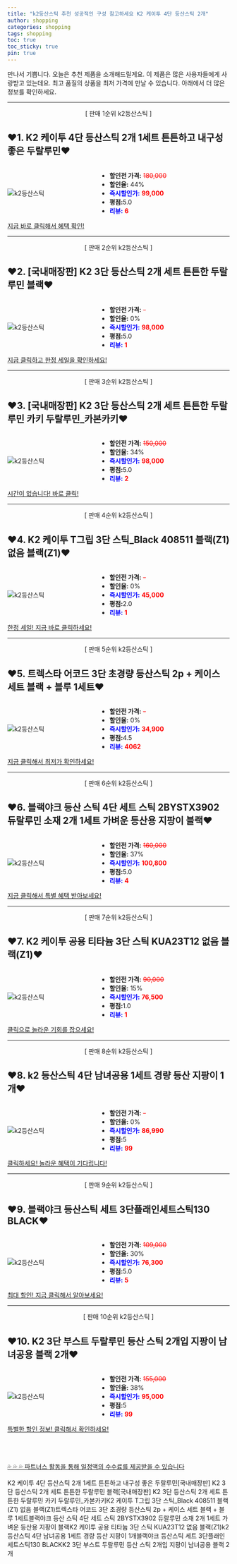 ```yaml
---
title: "k2등산스틱 추천 성공적인 구성 참고하세요 K2 케이투 4단 등산스틱 2개"
author: shopping
categories: shopping
tags: shopping
toc: true
toc_sticky: true
pin: true
---
```

만나서 기쁩니다. 오늘은 추천 제품을 소개해드릴게요. 이 제품은 많은 사용자들에게 사랑받고 있는데요. 최고 품질의 상품을 최저 가격에 만날 수 있습니다. 아래에서 더 많은 정보를 확인하세요.

---
<p class="toplist" style="margin: 0 auto; display: block; width: fit-content;">[ 판매 1순위 k2등산스틱 ]</p>

<h2><strong>❤️1. K2 케이투 4단 등산스틱 2개 1세트 튼튼하고 내구성 좋은 두랄루민❤️</strong></h2>

<div style="display: flex; align-items: center;">
    <div style="flex: 0.4;">
        <img src="https://thumbnail8.coupangcdn.com/thumbnails/remote/230x230ex/image/vendor_inventory/1f60/e1cb64e56c8efef5148b8b19feb33f1245f0508423b35eaac88a2e25f85d.jpg" alt="k2등산스틱" style="max-width: 100%;">
    </div>
    <div style="flex: 0.6; margin-left: 10px;">
        <ul>
            <li><strong>할인전 가격:</strong> <del style="color: red;">180,000</del></li>
            <li><strong>할인율:</strong> 44%</li>
            <li><span style='color:blue'><strong>즉시할인가:</strong></span> <span style='color:red'><strong>99,000</strong></span></li>
            <li><strong>평점:</strong>5.0</li>
            <li><span style='color:blue'><strong>리뷰:</strong></span> <span style='color:red'><strong>6</strong></span></li>
        </ul>
    </div>
</div>
<div class="center">
    <a href="https://selin100587001.github.io?lptag=AF9450613&subid=githubio&pageKey=7959968313&traceid=V0-153&itemId=22005546004&vendorItemId=89101061304" class="myButton">
        지금 바로 클릭해서 혜택 확인!
    </a>
</div>


---
<p class="toplist" style="margin: 0 auto; display: block; width: fit-content;">[ 판매 2순위 k2등산스틱 ]</p>

<h2><strong>❤️2. [국내매장판] K2 3단 등산스틱 2개 세트 튼튼한 두랄루민 블랙❤️</strong></h2>

<div style="display: flex; align-items: center;">
    <div style="flex: 0.4;">
        <img src="https://thumbnail8.coupangcdn.com/thumbnails/remote/230x230ex/image/vendor_inventory/6cf1/146c04c84b4081475b24b3c4c684065bfdf46538d2bc20b83297595768cf.jpg" alt="k2등산스틱" style="max-width: 100%;">
    </div>
    <div style="flex: 0.6; margin-left: 10px;">
        <ul>
            <li><strong>할인전 가격:</strong> <del style="color: red;">-</del></li>
            <li><strong>할인율:</strong> 0%</li>
            <li><span style='color:blue'><strong>즉시할인가:</strong></span> <span style='color:red'><strong>98,000</strong></span></li>
            <li><strong>평점:</strong>5.0</li>
            <li><span style='color:blue'><strong>리뷰:</strong></span> <span style='color:red'><strong>1</strong></span></li>
        </ul>
    </div>
</div>
<div class="center">
    <a href="https://selin100587001.github.io?lptag=AF9450613&subid=githubio&pageKey=8064289632&traceid=V0-153&itemId=22671239309&vendorItemId=89708018968" class="myButton">
        지금 클릭하고 한정 세일을 확인하세요!
    </a>
</div>


---
<p class="toplist" style="margin: 0 auto; display: block; width: fit-content;">[ 판매 3순위 k2등산스틱 ]</p>

<h2><strong>❤️3. [국내매장판] K2 3단 등산스틱 2개 세트 튼튼한 두랄루민 카키 두랄루민_카본카키❤️</strong></h2>

<div style="display: flex; align-items: center;">
    <div style="flex: 0.4;">
        <img src="https://thumbnail6.coupangcdn.com/thumbnails/remote/230x230ex/image/vendor_inventory/7147/175b73f0e959caad01c25faaff2128be66e62de429ba7df846619df3fb78.jpg" alt="k2등산스틱" style="max-width: 100%;">
    </div>
    <div style="flex: 0.6; margin-left: 10px;">
        <ul>
            <li><strong>할인전 가격:</strong> <del style="color: red;">150,000</del></li>
            <li><strong>할인율:</strong> 34%</li>
            <li><span style='color:blue'><strong>즉시할인가:</strong></span> <span style='color:red'><strong>98,000</strong></span></li>
            <li><strong>평점:</strong>5.0</li>
            <li><span style='color:blue'><strong>리뷰:</strong></span> <span style='color:red'><strong>2</strong></span></li>
        </ul>
    </div>
</div>
<div class="center">
    <a href="https://selin100587001.github.io?lptag=AF9450613&subid=githubio&pageKey=8018851123&traceid=V0-153&itemId=22400606083&vendorItemId=89445588623" class="myButton">
        시간이 없습니다! 바로 클릭!
    </a>
</div>


---
<p class="toplist" style="margin: 0 auto; display: block; width: fit-content;">[ 판매 4순위 k2등산스틱 ]</p>

<h2><strong>❤️4. K2 케이투 T그립 3단 스틱_Black 408511 블랙(Z1) 없음 블랙(Z1)❤️</strong></h2>

<div style="display: flex; align-items: center;">
    <div style="flex: 0.4;">
        <img src="https://thumbnail7.coupangcdn.com/thumbnails/remote/230x230ex/image/vendor_inventory/c5af/e677adc0ee518f0193131e237f885fb2b5c8ea28f1c5675397bab7ed16db.jpg" alt="k2등산스틱" style="max-width: 100%;">
    </div>
    <div style="flex: 0.6; margin-left: 10px;">
        <ul>
            <li><strong>할인전 가격:</strong> <del style="color: red;">-</del></li>
            <li><strong>할인율:</strong> 0%</li>
            <li><span style='color:blue'><strong>즉시할인가:</strong></span> <span style='color:red'><strong>45,000</strong></span></li>
            <li><strong>평점:</strong>2.0</li>
            <li><span style='color:blue'><strong>리뷰:</strong></span> <span style='color:red'><strong>1</strong></span></li>
        </ul>
    </div>
</div>
<div class="center">
    <a href="https://selin100587001.github.io?lptag=AF9450613&subid=githubio&pageKey=7917759154&traceid=V0-153&itemId=21743014268&vendorItemId=89095955227" class="myButton">
        한정 세일! 지금 바로 클릭하세요!
    </a>
</div>


---
<p class="toplist" style="margin: 0 auto; display: block; width: fit-content;">[ 판매 5순위 k2등산스틱 ]</p>

<h2><strong>❤️5. 트렉스타 어코드 3단 초경량 등산스틱 2p + 케이스 세트 블랙 + 블루 1세트❤️</strong></h2>

<div style="display: flex; align-items: center;">
    <div style="flex: 0.4;">
        <img src="https://thumbnail6.coupangcdn.com/thumbnails/remote/230x230ex/image/retail/images/1751263195625706-56029450-69b2-433c-981e-9de2291c5234.jpg" alt="k2등산스틱" style="max-width: 100%;">
    </div>
    <div style="flex: 0.6; margin-left: 10px;">
        <ul>
            <li><strong>할인전 가격:</strong> <del style="color: red;">-</del></li>
            <li><strong>할인율:</strong> 0%</li>
            <li><span style='color:blue'><strong>즉시할인가:</strong></span> <span style='color:red'><strong>34,900</strong></span></li>
            <li><strong>평점:</strong>4.5</li>
            <li><span style='color:blue'><strong>리뷰:</strong></span> <span style='color:red'><strong>4062</strong></span></li>
        </ul>
    </div>
</div>
<div class="center">
    <a href="https://selin100587001.github.io?lptag=AF9450613&subid=githubio&pageKey=296657281&traceid=V0-153&itemId=935194631&vendorItemId=85904713574" class="myButton">
        지금 클릭해서 최저가 확인하세요!
    </a>
</div>


---
<p class="toplist" style="margin: 0 auto; display: block; width: fit-content;">[ 판매 6순위 k2등산스틱 ]</p>

<h2><strong>❤️6. 블랙야크 등산 스틱 4단 세트 스틱 2BYSTX3902 듀랄루민 소재 2개 1세트 가벼운 등산용 지팡이 블랙❤️</strong></h2>

<div style="display: flex; align-items: center;">
    <div style="flex: 0.4;">
        <img src="https://thumbnail10.coupangcdn.com/thumbnails/remote/230x230ex/image/vendor_inventory/1ea3/57062a737668ae03d1c0d6785228ea636059cb103297aa3e46a1ad5ed887.jpg" alt="k2등산스틱" style="max-width: 100%;">
    </div>
    <div style="flex: 0.6; margin-left: 10px;">
        <ul>
            <li><strong>할인전 가격:</strong> <del style="color: red;">160,000</del></li>
            <li><strong>할인율:</strong> 37%</li>
            <li><span style='color:blue'><strong>즉시할인가:</strong></span> <span style='color:red'><strong>100,800</strong></span></li>
            <li><strong>평점:</strong>5.0</li>
            <li><span style='color:blue'><strong>리뷰:</strong></span> <span style='color:red'><strong>4</strong></span></li>
        </ul>
    </div>
</div>
<div class="center">
    <a href="https://selin100587001.github.io?lptag=AF9450613&subid=githubio&pageKey=7563999132&traceid=V0-153&itemId=19933955076&vendorItemId=84487371808" class="myButton">
        지금 클릭해서 특별 혜택 받아보세요!
    </a>
</div>


---
<p class="toplist" style="margin: 0 auto; display: block; width: fit-content;">[ 판매 7순위 k2등산스틱 ]</p>

<h2><strong>❤️7. K2 케이투 공용 티타늄 3단 스틱 KUA23T12 없음 블랙(Z1)❤️</strong></h2>

<div style="display: flex; align-items: center;">
    <div style="flex: 0.4;">
        <img src="https://thumbnail10.coupangcdn.com/thumbnails/remote/230x230ex/image/vendor_inventory/5b17/15e8df0afb597b142c9c6c43bb2992f0b75a0ed2c6063a2affb53fba99ec.jpg" alt="k2등산스틱" style="max-width: 100%;">
    </div>
    <div style="flex: 0.6; margin-left: 10px;">
        <ul>
            <li><strong>할인전 가격:</strong> <del style="color: red;">90,000</del></li>
            <li><strong>할인율:</strong> 15%</li>
            <li><span style='color:blue'><strong>즉시할인가:</strong></span> <span style='color:red'><strong>76,500</strong></span></li>
            <li><strong>평점:</strong>1.0</li>
            <li><span style='color:blue'><strong>리뷰:</strong></span> <span style='color:red'><strong>1</strong></span></li>
        </ul>
    </div>
</div>
<div class="center">
    <a href="https://selin100587001.github.io?lptag=AF9450613&subid=githubio&pageKey=7877214354&traceid=V0-153&itemId=21532673656&vendorItemId=89068537829" class="myButton">
        클릭으로 놀라운 기회를 잡으세요!
    </a>
</div>


---
<p class="toplist" style="margin: 0 auto; display: block; width: fit-content;">[ 판매 8순위 k2등산스틱 ]</p>

<h2><strong>❤️8. k2 등산스틱 4단 남녀공용 1세트 경량 등산 지팡이 1개❤️</strong></h2>

<div style="display: flex; align-items: center;">
    <div style="flex: 0.4;">
        <img src="https://thumbnail6.coupangcdn.com/thumbnails/remote/230x230ex/image/vendor_inventory/f53e/b5e9236fe79612338989bc0c5b128d9a4931a41098454d459e7f6fe5f4c3.png" alt="k2등산스틱" style="max-width: 100%;">
    </div>
    <div style="flex: 0.6; margin-left: 10px;">
        <ul>
            <li><strong>할인전 가격:</strong> <del style="color: red;">-</del></li>
            <li><strong>할인율:</strong> 0%</li>
            <li><span style='color:blue'><strong>즉시할인가:</strong></span> <span style='color:red'><strong>86,990</strong></span></li>
            <li><strong>평점:</strong>5</li>
            <li><span style='color:blue'><strong>리뷰:</strong></span> <span style='color:red'><strong>99</strong></span></li>
        </ul>
    </div>
</div>
<div class="center">
    <a href="https://selin100587001.github.io?lptag=AF9450613&subid=githubio&pageKey=8224592795&traceid=V0-153&itemId=23649678207&vendorItemId=90675264412" class="myButton">
        클릭하세요! 놀라운 혜택이 기다립니다!
    </a>
</div>


---
<p class="toplist" style="margin: 0 auto; display: block; width: fit-content;">[ 판매 9순위 k2등산스틱 ]</p>

<h2><strong>❤️9. 블랙야크 등산스틱 세트 3단플래인세트스틱130 BLACK❤️</strong></h2>

<div style="display: flex; align-items: center;">
    <div style="flex: 0.4;">
        <img src="https://thumbnail6.coupangcdn.com/thumbnails/remote/230x230ex/image/vendor_inventory/8280/990d66cb11b2e342f8d2f9c441a728014109e4b1bc088d6eb991d98ae3c4.jpg" alt="k2등산스틱" style="max-width: 100%;">
    </div>
    <div style="flex: 0.6; margin-left: 10px;">
        <ul>
            <li><strong>할인전 가격:</strong> <del style="color: red;">109,000</del></li>
            <li><strong>할인율:</strong> 30%</li>
            <li><span style='color:blue'><strong>즉시할인가:</strong></span> <span style='color:red'><strong>76,300</strong></span></li>
            <li><strong>평점:</strong>5.0</li>
            <li><span style='color:blue'><strong>리뷰:</strong></span> <span style='color:red'><strong>5</strong></span></li>
        </ul>
    </div>
</div>
<div class="center">
    <a href="https://selin100587001.github.io?lptag=AF9450613&subid=githubio&pageKey=7450614803&traceid=V0-153&itemId=19395688456&vendorItemId=86788632358" class="myButton">
        최대 할인! 지금 클릭해서 알아보세요!
    </a>
</div>


---
<p class="toplist" style="margin: 0 auto; display: block; width: fit-content;">[ 판매 10순위 k2등산스틱 ]</p>

<h2><strong>❤️10. K2 3단 부스트 두랄루민 등산 스틱 2개입 지팡이 남녀공용 블랙 2개❤️</strong></h2>

<div style="display: flex; align-items: center;">
    <div style="flex: 0.4;">
        <img src="https://thumbnail8.coupangcdn.com/thumbnails/remote/230x230ex/image/vendor_inventory/3ecd/c3343ab19bbcc58fa8de1b4ae6ba6870fc583411a66fd2dc8a6ff36234bf.jpg" alt="k2등산스틱" style="max-width: 100%;">
    </div>
    <div style="flex: 0.6; margin-left: 10px;">
        <ul>
            <li><strong>할인전 가격:</strong> <del style="color: red;">155,000</del></li>
            <li><strong>할인율:</strong> 38%</li>
            <li><span style='color:blue'><strong>즉시할인가:</strong></span> <span style='color:red'><strong>95,000</strong></span></li>
            <li><strong>평점:</strong>5</li>
            <li><span style='color:blue'><strong>리뷰:</strong></span> <span style='color:red'><strong>99</strong></span></li>
        </ul>
    </div>
</div>
<div class="center">
    <a href="https://selin100587001.github.io?lptag=AF9450613&subid=githubio&pageKey=8243043792&traceid=V0-153&itemId=23721329847&vendorItemId=90746166711" class="myButton">
        특별한 할인 정보! 클릭해서 확인하세요!
    </a>
</div>

<br><br><br>[💦 💦 💦 파트너스 활동을 통해 일정액의 수수료를 제공받을 수 있습니다](https://link.coupang.com/a/bcpT2c)<br><br>K2 케이투 4단 등산스틱 2개 1세트 튼튼하고 내구성 좋은 두랄루민[국내매장판] K2 3단 등산스틱 2개 세트 튼튼한 두랄루민 블랙[국내매장판] K2 3단 등산스틱 2개 세트 튼튼한 두랄루민 카키 두랄루민_카본카키K2 케이투 T그립 3단 스틱_Black 408511 블랙(Z1) 없음 블랙(Z1)트렉스타 어코드 3단 초경량 등산스틱 2p + 케이스 세트 블랙 + 블루 1세트블랙야크 등산 스틱 4단 세트 스틱 2BYSTX3902 듀랄루민 소재 2개 1세트 가벼운 등산용 지팡이 블랙K2 케이투 공용 티타늄 3단 스틱 KUA23T12 없음 블랙(Z1)k2 등산스틱 4단 남녀공용 1세트 경량 등산 지팡이 1개블랙야크 등산스틱 세트 3단플래인세트스틱130 BLACKK2 3단 부스트 두랄루민 등산 스틱 2개입 지팡이 남녀공용 블랙 2개